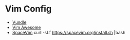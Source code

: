 # Vim Config

* [Vundle](https://github.com/VundleVim/Vundle.vim)
* [Vim Awesome](https://vimawesome.com/)
* [SpaceVim](https://spacevim.org/) curl -sLf https://spacevim.org/install.sh |bash
